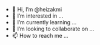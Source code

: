 - 👋 Hi, I’m @heizakmi
- 👀 I’m interested in ...
- 🌱 I’m currently learning ...
- 💞️ I’m looking to collaborate on ...
- 📫 How to reach me ...

<!---
heizakmi/heizakmi is a ✨ special ✨ repository because its `README.md` (this file) appears on your GitHub profile.
You can click the Preview link to take a look at your changes.
---> 

